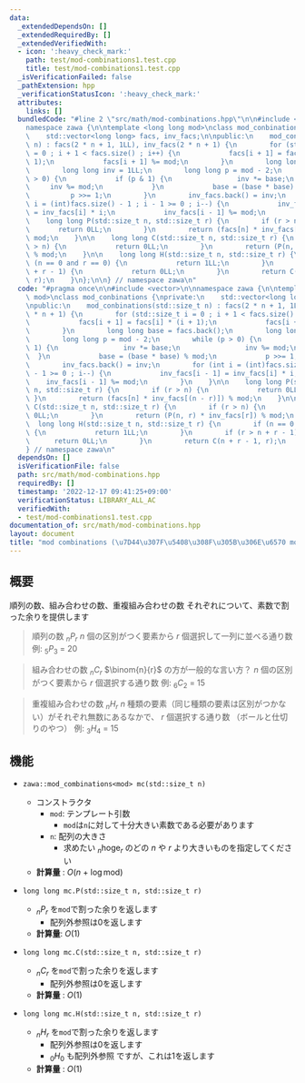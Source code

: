 ```yaml
---
data:
  _extendedDependsOn: []
  _extendedRequiredBy: []
  _extendedVerifiedWith:
  - icon: ':heavy_check_mark:'
    path: test/mod-combinations1.test.cpp
    title: test/mod-combinations1.test.cpp
  _isVerificationFailed: false
  _pathExtension: hpp
  _verificationStatusIcon: ':heavy_check_mark:'
  attributes:
    links: []
  bundledCode: "#line 2 \"src/math/mod-combinations.hpp\"\n\n#include <vector>\n\n\
    namespace zawa {\n\ntemplate <long long mod>\nclass mod_conbinations {\nprivate:\n\
    \    std::vector<long long> facs, inv_facs;\n\npublic:\n    mod_conbinations(std::size_t\
    \ n) : facs(2 * n + 1, 1LL), inv_facs(2 * n + 1) {\n        for (std::size_t i\
    \ = 0 ; i + 1 < facs.size() ; i++) {\n            facs[i + 1] = facs[i] * (i +\
    \ 1);\n            facs[i + 1] %= mod;\n        }\n        long long base = facs.back();\n\
    \        long long inv = 1LL;\n        long long p = mod - 2;\n        while (p\
    \ > 0) {\n            if (p & 1) {\n                inv *= base;\n           \
    \     inv %= mod;\n            }\n            base = (base * base) % mod;\n  \
    \          p >>= 1;\n        }\n        inv_facs.back() = inv;\n        for (int\
    \ i = (int)facs.size() - 1 ; i - 1 >= 0 ; i--) {\n            inv_facs[i - 1]\
    \ = inv_facs[i] * i;\n            inv_facs[i - 1] %= mod;\n        }\n    }\n\n\
    \    long long P(std::size_t n, std::size_t r) {\n        if (r > n) {\n     \
    \       return 0LL;\n        }\n        return (facs[n] * inv_facs[(n - r)]) %\
    \ mod;\n    }\n\n    long long C(std::size_t n, std::size_t r) {\n        if (r\
    \ > n) {\n            return 0LL;\n        }\n        return (P(n, r) * inv_facs[r])\
    \ % mod;\n    }\n\n    long long H(std::size_t n, std::size_t r) {\n        if\
    \ (n == 0 and r == 0) {\n            return 1LL;\n        }\n        if (r > n\
    \ + r - 1) {\n            return 0LL;\n        }\n        return C(n + r - 1,\
    \ r);\n    }\n};\n\n} // namespace zawa\n"
  code: "#pragma once\n\n#include <vector>\n\nnamespace zawa {\n\ntemplate <long long\
    \ mod>\nclass mod_conbinations {\nprivate:\n    std::vector<long long> facs, inv_facs;\n\
    \npublic:\n    mod_conbinations(std::size_t n) : facs(2 * n + 1, 1LL), inv_facs(2\
    \ * n + 1) {\n        for (std::size_t i = 0 ; i + 1 < facs.size() ; i++) {\n\
    \            facs[i + 1] = facs[i] * (i + 1);\n            facs[i + 1] %= mod;\n\
    \        }\n        long long base = facs.back();\n        long long inv = 1LL;\n\
    \        long long p = mod - 2;\n        while (p > 0) {\n            if (p &\
    \ 1) {\n                inv *= base;\n                inv %= mod;\n          \
    \  }\n            base = (base * base) % mod;\n            p >>= 1;\n        }\n\
    \        inv_facs.back() = inv;\n        for (int i = (int)facs.size() - 1 ; i\
    \ - 1 >= 0 ; i--) {\n            inv_facs[i - 1] = inv_facs[i] * i;\n        \
    \    inv_facs[i - 1] %= mod;\n        }\n    }\n\n    long long P(std::size_t\
    \ n, std::size_t r) {\n        if (r > n) {\n            return 0LL;\n       \
    \ }\n        return (facs[n] * inv_facs[(n - r)]) % mod;\n    }\n\n    long long\
    \ C(std::size_t n, std::size_t r) {\n        if (r > n) {\n            return\
    \ 0LL;\n        }\n        return (P(n, r) * inv_facs[r]) % mod;\n    }\n\n  \
    \  long long H(std::size_t n, std::size_t r) {\n        if (n == 0 and r == 0)\
    \ {\n            return 1LL;\n        }\n        if (r > n + r - 1) {\n      \
    \      return 0LL;\n        }\n        return C(n + r - 1, r);\n    }\n};\n\n\
    } // namespace zawa\n"
  dependsOn: []
  isVerificationFile: false
  path: src/math/mod-combinations.hpp
  requiredBy: []
  timestamp: '2022-12-17 09:41:25+09:00'
  verificationStatus: LIBRARY_ALL_AC
  verifiedWith:
  - test/mod-combinations1.test.cpp
documentation_of: src/math/mod-combinations.hpp
layout: document
title: "mod combinations (\u7D44\u307F\u5408\u308F\u305B\u306E\u6570 mod)"
---
```


## 概要

順列の数、組み合わせの数、重複組み合わせの数 それぞれについて、素数で割った余りを提供します


> 順列の数 $_nP_r$
> $n$ 個の区別がつく要素から $r$ 個選択して一列に並べる通り数
> 例: $_5P_3\ =\ 20$

> 組み合わせの数 $_nC_r$
> $\binom{n}{r}$ の方が一般的な言い方？
> $n$ 個の区別がつく要素から $r$ 個選択する通り数
> 例: $_6C_2\ =\ 15$

> 重複組み合わせの数 $_nH_r$
> $n$ 種類の要素（同じ種類の要素は区別がつかない）がそれぞれ無数にあるなかで、 $r$ 個選択する通り数
> （ボールと仕切りのやつ）
> 例: $_3H_4\ =\ 15$

## 機能

- `zawa::mod_combinations<mod> mc(std::size_t n)`
	- コンストラクタ
		- `mod`: テンプレート引数
			- `mod`は`n`に対して十分大きい素数である必要があります
		- `n`: 配列の大きさ			
			- 求めたい $_n\text{hoge}_r$ のどの $n$ や $r$ より大きいものを指定してください
	- **計算量** : $O(n\ +\ \log \text{mod})$

- `long long mc.P(std::size_t n, std::size_t r)`
	- $_nP_r$ を`mod`で割った余りを返します 
		- 配列外参照は0を返します
	- **計算量**: $O(1)$

- `long long mc.C(std::size_t n, std::size_t r)`
	- $_nC_r$ を`mod`で割った余りを返します
		- 配列外参照は0を返します
	- **計算量** : $O(1)$

- `long long mc.H(std::size_t n, std::size_t r)`
	- $_nH_r$ を`mod`で割った余りを返します
		- 配列外参照は0を返します
		- $_0H_0$ も配列外参照 ですが、これは1を返します
	- **計算量** : $O(1)$
